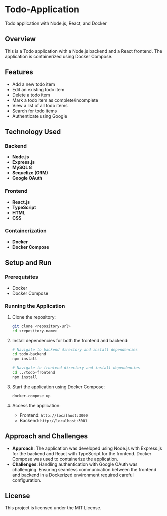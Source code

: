 # Todo-Application

Todo application with Node.js, React, and Docker

## Overview

This is a Todo application with a Node.js backend and a React frontend. The application is containerized using Docker Compose.

## Features

- Add a new todo item
- Edit an existing todo item
- Delete a todo item
- Mark a todo item as complete/incomplete
- View a list of all todo items
- Search for todo items
- Authenticate using Google

## Technology Used

### Backend
- **Node.js**
- **Express.js**
- **MySQL 8**
- **Sequelize (ORM)**
- **Google OAuth**

### Frontend
- **React.js**
- **TypeScript**
- **HTML**
- **CSS**

### Containerization
- **Docker**
- **Docker Compose**

## Setup and Run

### Prerequisites

- Docker
- Docker Compose

### Running the Application

1. Clone the repository:
    ```bash
    git clone <repository-url>
    cd <repository-name>
    ```

2. Install dependencies for both the frontend and backend:

    ```bash
    # Navigate to backend directory and install dependencies
    cd todo-backend
    npm install

    # Navigate to frontend directory and install dependencies
    cd ../todo-frontend
    npm install
    ```

3. Start the application using Docker Compose:
    ```bash
    docker-compose up
    ```

4. Access the application:
   - Frontend: `http://localhost:3000`
   - Backend: `http://localhost:3001`

## Approach and Challenges

- **Approach**: The application was developed using Node.js with Express.js for the backend and React with TypeScript for the frontend. Docker Compose was used to containerize the application.
- **Challenges**: Handling authentication with Google OAuth was challenging. Ensuring seamless communication between the frontend and backend in a Dockerized environment required careful configuration.

## License

This project is licensed under the MIT License.

